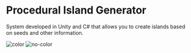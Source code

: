 # Procedural Island Generator
System developed in Unity and C# that allows you to create islands based on seeds and other information.

![color](https://user-images.githubusercontent.com/56696506/179365337-09ab3e66-dc67-4014-8f91-22aa1301e242.gif)
![no-color](https://user-images.githubusercontent.com/56696506/179365340-f751200d-1c66-4a2e-ae5d-1613ba946149.gif)
